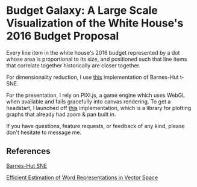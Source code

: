 # Budget Galaxy: A Large Scale Visualization of the White House's 2016 Budget Proposal

Every line item in the white house's 2016 budget represented by a dot whose area is proportional to its size, and positioned such that line items that correlate together historically are closer together.

For dimensionality reduction, I use [this](https://github.com/danielfrg/tsne) implementation of Barnes-Hut t-SNE.

For the presentation, I rely on PIXI.js, a game engine which uses WebGL when available and fails gracefully into canvas rendering. To get a headstart, I launched off [this](https://github.com/anvaka/ngraph) implementation, which is a library for plotting graphs that already had zoom & pan built in.

If you have questions, feature requests, or feedback of any kind, please don't hesitate to message me.

## References
[Barnes-Hut SNE](http://arxiv.org/pdf/1301.3342v2.pdf)

[Efficient Estimation of Word Representations in Vector Space](http://arxiv.org/pdf/1301.3781.pdf)
